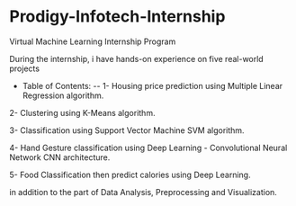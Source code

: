 # Prodigy-Infotech-Internship
Virtual Machine Learning Internship Program

During the internship, i have hands-on experience on five real-world projects

- Table of Contents:
--
1- Housing price prediction using Multiple Linear Regression algorithm.

2- Clustering using K-Means algorithm.

3- Classification using Support Vector Machine SVM algorithm.

4- Hand Gesture classification using Deep Learning - Convolutional Neural Network CNN architecture.

5- Food Classification then predict calories using Deep Learning.

  
in addition to the part of Data Analysis, Preprocessing and Visualization.
